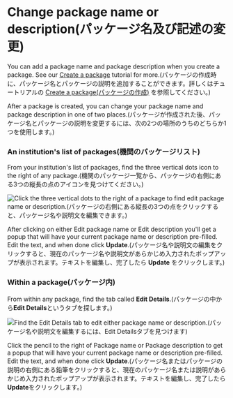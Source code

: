 # Change package name or description(パッケージ名及び記述の変更)

You can add a package name and package description when you create a package. See our [Create a package](../tutorials/create-a-package.md) tutorial for more.(パッケージの作成時に、パッケージ名とパッケージの説明を追加することができます。詳しくはチュートリアルの [Create a package(パッケージの作成)](../tutorials/create-a-package.md) を参照してください。)

After a package is created, you can change your package name and package description in one of two places.(パッケージが作成された後、パッケージ名とパッケージの説明を変更するには、次の2つの場所のうちのどちらか1つを使用します。)&#x20;

### An institution's list of packages(機関のパッケージリスト)

From your institution's list of packages, find the three vertical dots icon to the right of any package.(機関のパッケージ一覧から、パッケージの右側にある3つの縦長の点のアイコンを見つけてください。)

![Click the three vertical dots to the right of a package to find edit package name or description.(パッケージの右側にある縦長の3つの点をクリックすると、パッケージ名や説明文を編集できます。)](../.gitbook/assets/change-package-description-names.jpg)

After clicking on either Edit package name or Edit description you'll get a popup that will have your current package name or description pre-filled. Edit the text, and when done click **Update**.(パッケージ名や説明文の編集をクリックすると、現在のパッケージ名や説明文があらかじめ入力されたポップアップが表示されます。テキストを編集し、完了したら **Update** をクリックします。)

### Within a package(パッケージ内)

From within any package, find the tab called **Edit Details**.(パッケージの中から**Edit Details**というタブを探します。)&#x20;

![Find the Edit Details tab to edit either package name or description.(パッケージ名や説明文を編集するには、Edit Detailsタブを見つけます)](../.gitbook/assets/change-package-description-names-in-pkg-view.png)

Click the pencil to the right of Package name or Package description to get a popup that will have your current package name or description pre-filled. Edit the text, and when done click **Update**.(パッケージ名またはパッケージの説明の右側にある鉛筆をクリックすると、現在のパッケージ名または説明があらかじめ入力されたポップアップが表示されます。テキストを編集し、完了したら**Update**をクリックします。)
